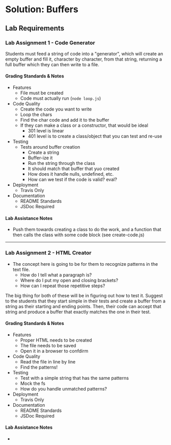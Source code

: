 # Solution: Buffers

## Lab Requirements

### Lab Assignment 1 - Code Generator
Students must feed a string of code into a "generator", which will create an empty buffer and fill it, character by character, from that string, returning a full buffer which they can then write to a file.

      
#### Grading Standards & Notes
  * Features
    * File must be created
    * Code must actually run (`node loop.js`)
  * Code Quality
    * Create the code you want to write
    * Loop the chars
    * Find the char code and add it to the buffer
    * If they can make a class or a constructor, that would be ideal
      * 301 level is linear
      * 401 level is to create a class/object that you can test and re-use
  * Testing
    * Tests around buffer creation 
      * Create a string
      * Buffer-ize it
      * Run the string through the class
      * It should match that buffer that yuo created
      * How does it handle nulls, undefined, etc.
      * How can we test if the code is valid? eval?
  * Deployment
    * Travis Only
  * Documentation
    * README Standards 
    * JSDoc Required
    
#### Lab Assistance Notes
* Push them towards creating a class to do the work, and a function that then calls the class with some code block (see create-code.js)

---

### Lab Assignment 2 - HTML Creator
* The concept here is going to be for them to recognize patterns in the text file. 
  * How do I tell what a paragraph is? 
  * Where do I put my open and closing brackets?
  * How can I repeat those repetitive steps?
  
The big thing for both of these will be in figuring out how to test it. Suggest to the students that they start simple in their tests and create a buffer from a string as their starting and ending points. Then, their code can accept that string and produce a buffer that exactly matches the one in their test.

      
#### Grading Standards & Notes
  * Features
    * Proper HTML needs to be created
    * The file needs to be saved
    * Open it in a browser to confdirm
  * Code Quality
    * Read the file in line by line
    * Find the patterns!
  * Testing
    * Test with a simple string that has the same patterns
    * Mock the fs
    * How do you handle unmatched patterns?
  * Deployment
    * Travis Only
  * Documentation
    * README Standards 
    * JSDoc Required
    
#### Lab Assistance Notes
* 


